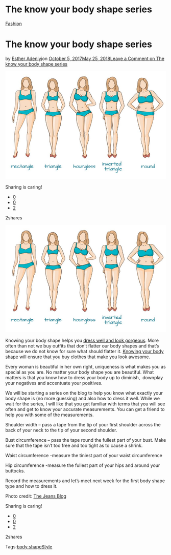 # The know your body shape series

[Fashion](https://estheradeniyi.com/category/fashion/)
# The know your body shape series

by [Esther Adeniyi](https://estheradeniyi.com/author/esther-adeniyi/)on [October 5, 2017May 25, 2018](https://estheradeniyi.com/the-know-your-body-shape-series/)[Leave a Comment on The know your body shape series](https://estheradeniyi.com/the-know-your-body-shape-series/#respond)

![](images/Body-Types.jpg)

Sharing is caring!

- [0](https://www.facebook.com/sharer/sharer.php?u=https%3A%2F%2Festheradeniyi.com%2Fthe-know-your-body-shape-series%2F&amp;t=The%20know%20your%20body%20shape%20series)
- [0](https://twitter.com/intent/tweet?text=The%20know%20your%20body%20shape%20series&amp;url=https%3A%2F%2Festheradeniyi.com%2Fthe-know-your-body-shape-series%2F)
- [2](#)

2shares

[![](images/Body-Types.jpg)](images/Body-Types.jpg)

Knowing your body shape helps you [dress well and look gorgeous](https://www.estheradeniyi.com/10-super-ways-to-look-fabulous-on-budget). More often than not we buy outfits that don&#x2019;t flatter our body shapes and that&#x2019;s because we do not know for sure what should flatter it. [Knowing your body shape](http://www.howtobechicandelegant.com/blog/the-importance-of-knowing-your-body-shape) will ensure that you buy clothes that make you look awesome.

Every woman is beautiful in her own right, uniqueness is what makes you as special as you are. No matter your body shape you are beautiful. What matters is that you know how to dress your body up to diminish, &#xA0;downplay your negatives and accentuate your positives.

We will be starting a series on the blog to help you know what exactly your body shape is (no more guessing) and also how to dress it well. While we wait for the series, I will like that you get familiar with terms that you will see often and get to know your accurate measurements. You can get a friend to help you with some of the measurements.

Shoulder width &#x2013; pass a tape from the tip of your first shoulder across the back of your neck to the tip of your second shoulder.

Bust circumference &#x2013; pass the tape round the fullest part of your bust. Make sure that the tape isn&#x2019;t too free and too tight as to cause a shrink.

Waist circumference -measure the tiniest part of your waist circumference

Hip circumference -measure the fullest part of your hips and around your buttocks.

Record the measurements and let&#x2019;s meet next week for the first body shape type and how to dress it.

Photo credit: [The Jeans Blog](https://thejeansblog.com/jeans-advice/find-the-perfect-pair-of-jeans-for-every-body-shape/)

Sharing is caring!

- [0](https://www.facebook.com/sharer/sharer.php?u=https%3A%2F%2Festheradeniyi.com%2Fthe-know-your-body-shape-series%2F&amp;t=The%20know%20your%20body%20shape%20series)
- [0](https://twitter.com/intent/tweet?text=The%20know%20your%20body%20shape%20series&amp;url=https%3A%2F%2Festheradeniyi.com%2Fthe-know-your-body-shape-series%2F)
- [2](#)

2shares

Tags:[body shape](https://estheradeniyi.com/tag/body-shape/)[Style](https://estheradeniyi.com/tag/style/)